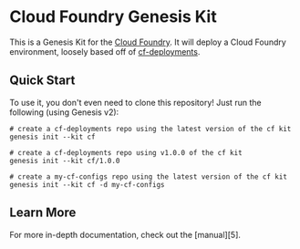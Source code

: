 Cloud Foundry Genesis Kit
==================

This is a Genesis Kit for the [Cloud Foundry][1]. It will deploy
a Cloud Foundry environment, loosely based off of [cf-deployments][2].

Quick Start
-----------

To use it, you don't even need to clone this repository!  Just run
the following (using Genesis v2):

```
# create a cf-deployments repo using the latest version of the cf kit
genesis init --kit cf

# create a cf-deployments repo using v1.0.0 of the cf kit
genesis init --kit cf/1.0.0

# create a my-cf-configs repo using the latest version of the cf kit
genesis init --kit cf -d my-cf-configs
```

Learn More
----------

For more in-depth documentation, check out the [manual][5].

[1]: https://docs.cloudfoundry.org
[2]: https://github.com/cloudfoundry/cf-deployment
[3]: MANUAL.md
